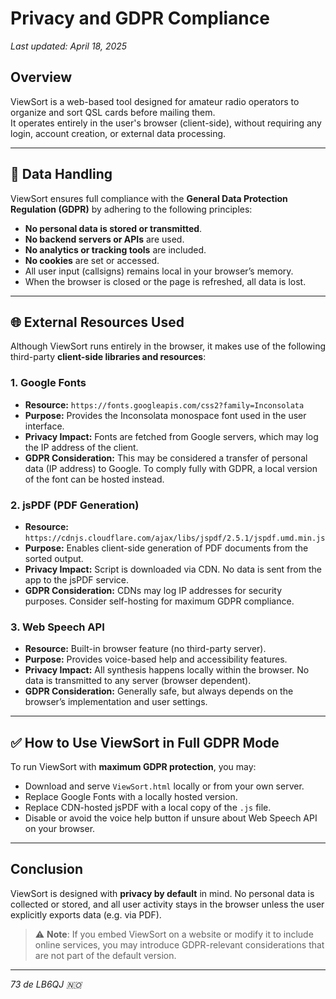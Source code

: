 # Privacy and GDPR Compliance

_Last updated: April 18, 2025_

## Overview

ViewSort is a web-based tool designed for amateur radio operators to organize and sort QSL cards before mailing them.  
It operates entirely in the user's browser (client-side), without requiring any login, account creation, or external data processing.

---

## 🔐 Data Handling

ViewSort ensures full compliance with the **General Data Protection Regulation (GDPR)** by adhering to the following principles:

- **No personal data is stored or transmitted**.
- **No backend servers or APIs** are used.
- **No analytics or tracking tools** are included.
- **No cookies** are set or accessed.
- All user input (callsigns) remains local in your browser’s memory.
- When the browser is closed or the page is refreshed, all data is lost.

---

## 🌐 External Resources Used

Although ViewSort runs entirely in the browser, it makes use of the following third-party **client-side libraries and resources**:

### 1. Google Fonts
- **Resource:** `https://fonts.googleapis.com/css2?family=Inconsolata`
- **Purpose:** Provides the Inconsolata monospace font used in the user interface.
- **Privacy Impact:** Fonts are fetched from Google servers, which may log the IP address of the client.
- **GDPR Consideration:** This may be considered a transfer of personal data (IP address) to Google. To comply fully with GDPR, a local version of the font can be hosted instead.

### 2. jsPDF (PDF Generation)
- **Resource:** `https://cdnjs.cloudflare.com/ajax/libs/jspdf/2.5.1/jspdf.umd.min.js`
- **Purpose:** Enables client-side generation of PDF documents from the sorted output.
- **Privacy Impact:** Script is downloaded via CDN. No data is sent from the app to the jsPDF service.
- **GDPR Consideration:** CDNs may log IP addresses for security purposes. Consider self-hosting for maximum GDPR compliance.

### 3. Web Speech API
- **Resource:** Built-in browser feature (no third-party server).
- **Purpose:** Provides voice-based help and accessibility features.
- **Privacy Impact:** All synthesis happens locally within the browser. No data is transmitted to any server (browser dependent).
- **GDPR Consideration:** Generally safe, but always depends on the browser’s implementation and user settings.

---

## ✅ How to Use ViewSort in Full GDPR Mode

To run ViewSort with **maximum GDPR protection**, you may:
- Download and serve `ViewSort.html` locally or from your own server.
- Replace Google Fonts with a locally hosted version.
- Replace CDN-hosted jsPDF with a local copy of the `.js` file.
- Disable or avoid the voice help button if unsure about Web Speech API on your browser.

---

## Conclusion

ViewSort is designed with **privacy by default** in mind. No personal data is collected or stored, and all user activity stays in the browser unless the user explicitly exports data (e.g. via PDF).

> ⚠️ **Note**: If you embed ViewSort on a website or modify it to include online services, you may introduce GDPR-relevant considerations that are not part of the default version.

---

_73 de LB6QJ 🇳🇴_

